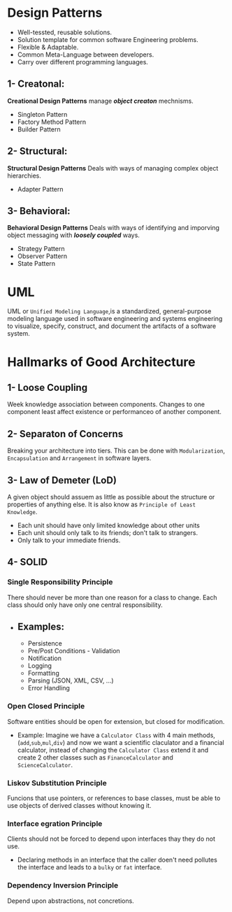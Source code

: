 # Design Patterns

- Well-tessted, reusable solutions.
- Solution template for common software Engineering problems.
- Flexible & Adaptable.
- Common Meta-Language between developers.
- Carry over different programming languages.


## 1- Creatonal:
**Creational Design Patterns** manage ***object creaton*** mechnisms.
- Singleton Pattern
- Factory Method Pattern
- Builder Pattern

## 2- Structural:
**Structural Design Patterns** Deals with ways of managing complex object hierarchies.
- Adapter Pattern

## 3- Behavioral:
**Behavioral Design Patterns** Deals with ways of identifying and imporving object messaging with ***loosely coupled*** ways.
- Strategy Pattern
- Observer Pattern
- State Pattern

# UML
UML or `Unified Modeling Language`,is a standardized, general-purpose modeling language used in software engineering and systems engineering to visualize, specify, construct, and document the artifacts of a software system.


# Hallmarks of Good Architecture

## 1- Loose Coupling
Week knowledge association between components.
Changes to one component least affect existence or performanceo of another component.

## 2- Separaton of Concerns
Breaking your architecture into tiers. This can be done with `Modularization`, `Encapsulation` and `Arrangement` in software layers.
## 3- Law of Demeter (LoD)
A given object should assuem as little as possible about the structure or properties of anything else. It is also know as `Principle of Least Knowledge`.
- Each unit should have only limited knowledge about other units
- Each unit should only talk to its friends; don't talk to strangers.
- Only talk to your immediate friends.

## 4- SOLID

### Single Responsibility Principle
There should never be more than one reason for a class to change. Each class should only have only one central responsibility.

- Examples:
    ---
    - Persistence
    - Pre/Post Conditions - Validation
    - Notification
    - Logging
    - Formatting
    - Parsing (JSON, XML, CSV, ...)
    - Error Handling


### Open Closed Principle
Software entities should be open for extension, but closed for modification.
- Example:
Imagine we have a `Calculator Class` with 4 main methods, (`add`,`sub`,`mul`,`div`) and now we want a scientific claculator and a financial calculator, instead of changing the `Calculator Class` extend it and create 2 other classes such as `FinanceCalculator` and `ScienceCalculator`.

### Liskov Substitution Principle
Funcions that use pointers, or references to base classes, must be able to use objects of derived classes without knowing it.

### Interface egration Principle
Clients should not be forced to depend upon interfaces thay they do not use.
- Declaring methods in an interface that the caller doen't need pollutes the interface and leads to a `bulky` or `fat` interface.

### Dependency Inversion Principle
Depend upon abstractions, not concretions.